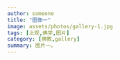 ```yaml
---
author: someone
title: "图像一"
image: assets/photos/gallery-1.jpg
tags: [止观,佛学,图片]
category: [佛教,gallery]
summary: 图片一。
---
```


